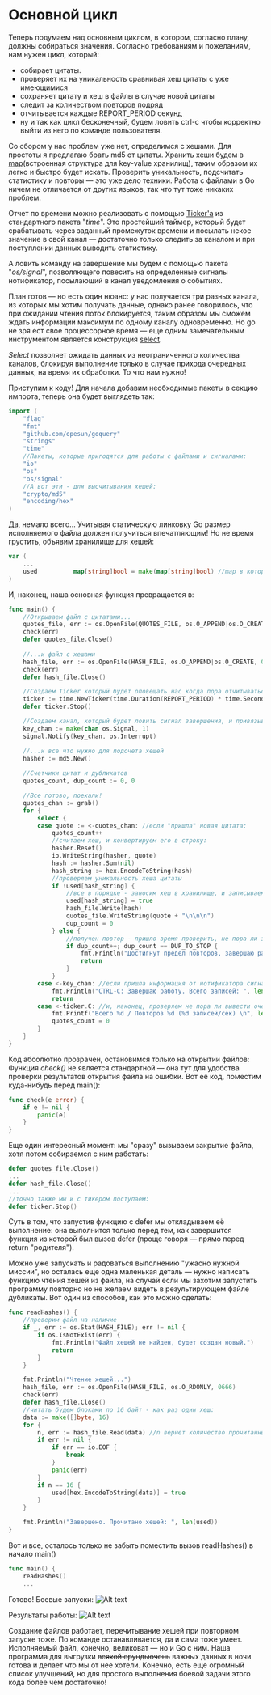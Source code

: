 # Основной цикл

Теперь подумаем над основным циклом, в котором, согласно плану, должны собираться значения. Согласно требованиям и пожеланиям, нам нужен цикл, который: 

* собирает цитаты.
* проверяет их на уникальность сравнивая хеш цитаты с уже имеющимися
* сохраняет цитату и хеш в файлы в случае новой цитаты
* следит за количеством повторов подряд
* отчитывается каждые REPORT_PERIOD секунд
* ну и так как цикл бесконечный, будем ловить ctrl-c чтобы корректно выйти из него по команде пользователя.


Со сбором у нас проблем уже нет, определимся с хешами. 
Для простоты я предлагаю брать md5 от цитаты. Хранить хеши будем в [map](http://golang.org/doc/effective_go.html#maps)(встроенная структура для key-value хранилищ), таким образом их легко и быстро будет искать. Проверить уникальность, подсчитать статистику и повторы — это уже дело техники. Работа с файлами в Go ничем не отличается от других языков, так что тут тоже никаких проблем.

Отчет по времени можно реализовать с помощью [Ticker'a](http://golang.org/pkg/time/#Ticker) из стандартного пакета "*time*". Это простейший таймер, который будет срабатывать через заданный промежуток времени и посылать некое значение в свой канал — достаточно только следить за каналом и при поступлении данных выводить статистику.

А ловить команду на завершение мы будем с помощью пакета "*os/signal*", позволяющего повесить на определенные сигналы нотификатор, посылающий в канал уведомления о событиях.

План готов — но есть один нюанс: у нас получается три разных канала, из которых мы хотим получать данные, однако ранее говорилось, что при ожидании чтения поток блокируется, таким образом мы сможем ждать информации максимум по одному каналу одновременно. 
Но go не зря ест свое процессорное время — еще одним замечательным инструментом является конструкция [select](http://golang.org/ref/spec#Select_statements).

*Select* позволяет ожидать данных из неограниченного количества каналов, блокируя выполнение только в случае прихода очередных данных, на время их обработки. То что нам нужно!

Приступим к коду! Для начала добавим необходимые пакеты в секцию импорта, теперь она будет выглядеть так:
```go
import (
	"flag"
	"fmt"
	"github.com/opesun/goquery"
	"strings"
	"time"
	//Пакеты, которые пригодятся для работы с файлами и сигналами:
	"io"
	"os"
	"os/signal"
	//А вот эти - для высчитывания хешей:
	"crypto/md5"
	"encoding/hex"
)
```
Да, немало всего… Учитывая статическую линковку Go размер исполняемого файла должен получиться впечатляющим!
Но не время грустить, объявим хранилище для хешей:
```go
var (
	...
	used          map[string]bool = make(map[string]bool) //map в котором в качестве ключей будем использовать строки, а для значений - булев тип.
)
```
И, наконец, наша основная функция превращается в:
```go
func main() {
	//Открываем файл с цитатами...
	quotes_file, err := os.OpenFile(QUOTES_FILE, os.O_APPEND|os.O_CREATE, 0666)
	check(err)
	defer quotes_file.Close()
	
	//...и файл с хешами
	hash_file, err := os.OpenFile(HASH_FILE, os.O_APPEND|os.O_CREATE, 0666)
	check(err)
	defer hash_file.Close()

	//Создаем Ticker который будет оповещать нас когда пора отчитываться о работе
	ticker := time.NewTicker(time.Duration(REPORT_PERIOD) * time.Second)
	defer ticker.Stop()

	//Создаем канал, который будет ловить сигнал завершения, и привязываем к нему нотификатор...
	key_chan := make(chan os.Signal, 1)
	signal.Notify(key_chan, os.Interrupt)

	//...и все что нужно для подсчета хешей
	hasher := md5.New()
	
	//Счетчики цитат и дубликатов
	quotes_count, dup_count := 0, 0

	//Все готово, поехали!
	quotes_chan := grab()
	for {
		select {
		case quote := <-quotes_chan: //если "пришла" новая цитата:
			quotes_count++
			//считаем хеш, и конвертируем его в строку:
			hasher.Reset()
			io.WriteString(hasher, quote)
			hash := hasher.Sum(nil)
			hash_string := hex.EncodeToString(hash)
			//проверяем уникальность хеша цитаты
			if !used[hash_string] {
				//все в порядке - заносим хеш в хранилище, и записываем его и цитату в файлы
				used[hash_string] = true
				hash_file.Write(hash)
				quotes_file.WriteString(quote + "\n\n\n")
				dup_count = 0
			} else {
				//получен повтор - пришло время проверить, не пора ли закругляться?
				if dup_count++; dup_count == DUP_TO_STOP {
					fmt.Println("Достигнут предел повторов, завершаю работу. Всего записей: ", len(used))
					return
				}
			}
		case <-key_chan: //если пришла информация от нотификатора сигналов:
			fmt.Println("CTRL-C: Завершаю работу. Всего записей: ", len(used))
			return
		case <-ticker.C: //и, наконец, проверяем не пора ли вывести очередной отчет
			fmt.Printf("Всего %d / Повторов %d (%d записей/сек) \n", len(used), dup_count, quotes_count/REPORT_PERIOD)
			quotes_count = 0
		}
	}
}
```
Код абсолютно прозрачен, остановимся только на открытии файлов:
Функция *check()* не является стандартной — она тут для удобства проверки результатов открытия файла на ошибки. Вот её код, поместим куда-нибудь перед main():
```go
func check(e error) {
	if e != nil {
		panic(e)
	}
}
```
Еще один интересный момент: мы "сразу" вызываем закрытие файла, хотя потом собираемся с ним работать:
```go
defer quotes_file.Close()
...
defer hash_file.Close()
...
//точно также мы и с тикером поступаем:
defer ticker.Stop()
```

Суть в том, что запустив функцию с defer мы откладываем её выполнение: она выполнится только перед тем, как завершится функция из которой был вызов defer (проще говоря — прямо перед return "родителя"). 

Можно уже запускать и радоваться выполнению "ужасно нужной миссии", но осталась еще одна маленькая деталь — нужно написать функцию чтения хешей из файла, на случай если мы захотим запустить программу повторно но не желаем видеть в результирующем файле дубликаты. Вот один из способов, как это можно сделать:
```go
func readHashes() {
	//проверим файл на наличие
	if _, err := os.Stat(HASH_FILE); err != nil {
		if os.IsNotExist(err) {
			fmt.Println("Файл хешей не найден, будет создан новый.")
			return
		}
	}

	fmt.Println("Чтение хешей...")
	hash_file, err := os.OpenFile(HASH_FILE, os.O_RDONLY, 0666)
	check(err)
	defer hash_file.Close()
	//читать будем блоками по 16 байт - как раз один хеш:
	data := make([]byte, 16)
	for {
		n, err := hash_file.Read(data) //n вернет количество прочитанных байт, а err - ошибку, в случае таковой.
		if err != nil {
			if err == io.EOF {
				break
			}
			panic(err)
		}
		if n == 16 {
			used[hex.EncodeToString(data)] = true
		}
	}

	fmt.Println("Завершено. Прочитано хешей: ", len(used))
} 
```
Вот и все, осталось только не забыть поместить вызов readHashes() в начало main()
```go
func main() {
	readHashes()
	...
```
Готово! Боевые запуски:
![Alt text](http://habrastorage.org/storage3/051/83f/06d/05183f06d93ac8816d6efbf530fbb134.png)

Результаты работы:
![Alt text](http://habrastorage.org/storage3/74e/9ed/a11/74e9eda114779583e1d10d000f1733ad.png)

Создание файлов работает, перечитывание хешей при повторном запуске тоже. По команде останавливается, да и сама тоже умеет. Исполняемый файл, конечно, великоват — но и Go с ним.
Наша программа для выгрузки ~~всякой ерундыочень~~ важных данных в ночи готова и делает что мы от нее хотели. 
Конечно, есть еще огромный список улучшений, но для простого выполнения боевой задачи этого кода более чем достаточно!
